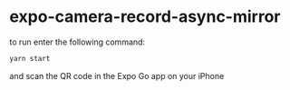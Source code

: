 # expo-camera-record-async-mirror

to run enter the following command:

```bash
yarn start
```

and scan the QR code in the Expo Go app on your iPhone

